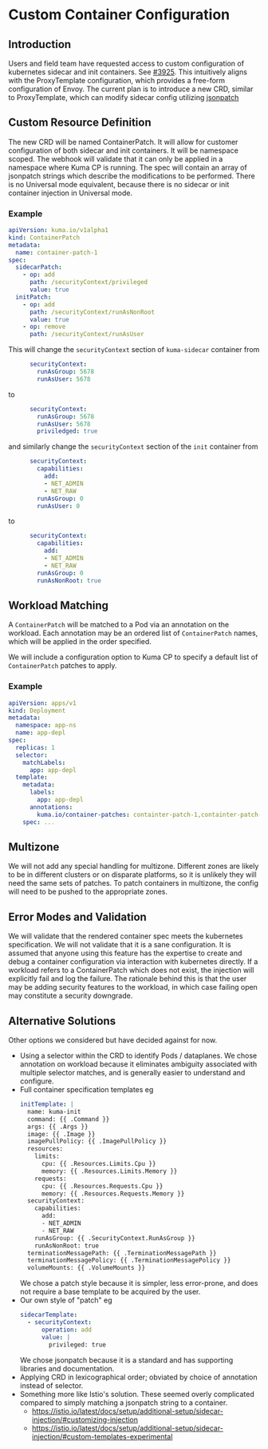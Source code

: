 # Custom Container Configuration

## Introduction
Users and field team have requested access to custom configuration of kubernetes sidecar and init containers.
See [#3925](https://github.com/kumahq/kuma/issues/3925).
This intuitively aligns with the ProxyTemplate configuration,
which provides a free-form configuration of Envoy.
The current plan is to introduce a new CRD,
similar to ProxyTemplate,
which can modify sidecar config utilizing [jsonpatch](https://datatracker.ietf.org/doc/html/rfc6902)

## Custom Resource Definition
The new CRD will be named ContainerPatch.
It will allow for customer configuration of
both sidecar and init containers.
It will be namespace scoped.
The webhook will validate that it can only be applied in a namespace where Kuma CP is running.
The spec will contain an array of jsonpatch strings which describe the modifications to be performed.
There is no Universal mode equivalent,
because there is no sidecar or init container injection in Universal mode.

### Example

```yaml
apiVersion: kuma.io/v1alpha1
kind: ContainerPatch
metadata:
  name: container-patch-1
spec:
  sidecarPatch:
    - op: add
      path: /securityContext/privileged
      value: true
  initPatch:
    - op: add
      path: /securityContext/runAsNonRoot
      value: true
    - op: remove
      path: /securityContext/runAsUser

```

This will change the `securityContext` section of `kuma-sidecar` container from

```yaml
      securityContext:
        runAsGroup: 5678
        runAsUser: 5678
```

to


```yaml
      securityContext:
        runAsGroup: 5678
        runAsUser: 5678
        priviledged: true
```

and similarly change the `securityContext` section of the `init` container from

```yaml
      securityContext:
        capabilities:
          add:
          - NET_ADMIN
          - NET_RAW
        runAsGroup: 0
        runAsUser: 0
```

to

```yaml
      securityContext:
        capabilities:
          add:
          - NET_ADMIN
          - NET_RAW
        runAsGroup: 0
        runAsNonRoot: true
```

## Workload Matching
A `ContainerPatch` will be matched to a Pod via an annotation on the workload.
Each annotation may be an ordered list of `ContainerPatch` names,
which will be applied in the order specified.

We will include a configuration option to Kuma CP
to specify a default list of `ContainerPatch` patches to apply.

### Example

```yaml
apiVersion: apps/v1
kind: Deployment
metadata:
  namespace: app-ns
  name: app-depl
spec:
  replicas: 1
  selector:
    matchLabels:
      app: app-depl
  template:
    metadata:
      labels:
        app: app-depl
      annotations:
        kuma.io/container-patches: containter-patch-1,containter-patch-2
    spec: ...
```

## Multizone

We will not add any special handling for multizone.
Different zones are likely to be in different clusters or on disparate platforms,
so it is unlikely they will need the same sets of patches.
To patch containers in multizone, the config will need to be pushed to the appropriate zones.


## Error Modes and Validation

We will validate that the rendered container spec meets the kubernetes specification.
We will not validate that it is a sane configuration.
It is assumed that anyone using this feature has the expertise to create and debug a container configuration
via interaction with kubernetes directly.
If a workload refers to a ContainerPatch which does not exist, the injection will explicitly fail and log the failure.
The rationale behind this is that the user may be adding security features to the workload,
in which case failing open may constitute  a security downgrade.

## Alternative Solutions

Other options we considered but have decided against for now.

* Using a selector within the CRD to identify Pods / dataplanes.
  We chose annotation on workload because it eliminates ambiguity associated with multiple selector matches,
  and is generally easier to understand and configure.
* Full container specification templates
  eg
  ```yaml
  initTemplate: |
    name: kuma-init
    command: {{ .Command }}
    args: {{ .Args }}
    image: {{ .Image }}
    imagePullPolicy: {{ .ImagePullPolicy }}
    resources:
      limits:
        cpu: {{ .Resources.Limits.Cpu }}
        memory: {{ .Resources.Limits.Memory }}
      requests:
        cpu: {{ .Resources.Requests.Cpu }}
        memory: {{ .Resources.Requests.Memory }}
    securityContext:
      capabilities:
        add:
        - NET_ADMIN
        - NET_RAW
      runAsGroup: {{ .SecurityContext.RunAsGroup }}
      runAsNonRoot: true
    terminationMessagePath: {{ .TerminationMessagePath }}
    terminationMessagePolicy: {{ .TerminationMessagePolicy }}
    volumeMounts: {{ .VolumeMounts }}
  ```
  We chose a patch style because it is simpler, less error-prone, and does not require a base template to be acquired by the user.
* Our own style of "patch"
  eg
  ```yaml
  sidecarTemplate:
    - securityContext:
        operation: add
        value: |
          privileged: true
  ```
  We chose jsonpatch because it is a standard and has supporting libraries and documentation.
* Applying CRD in lexicographical order; obviated by choice of annotation instead of selector.
* Something more like Istio's solution.
  These seemed overly complicated compared to simply matching a jsonpatch string to a container.
  * https://istio.io/latest/docs/setup/additional-setup/sidecar-injection/#customizing-injection
  * https://istio.io/latest/docs/setup/additional-setup/sidecar-injection/#custom-templates-experimental
